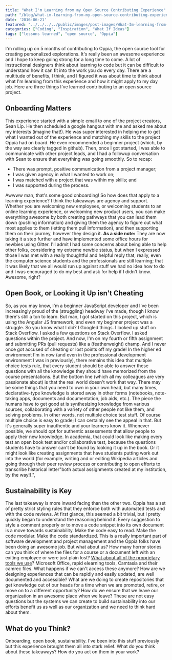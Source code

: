 ```yaml
---
title: "What I'm Learning from my Open Source Contributing Experience"
path: "/blog/what-im-learning-from-my-open-source-contributing-experience"
date: '2016-06-21'
featured: "../../../../public/images/post-images/What-Im-learning-from-my-open-source-journey.png"
categories: ["Coding", "Inspiration", "What If Ideas"]
tags: ["lessons learned", "open source", "Oppia"]
---
```


I'm rolling up on 5 months of contributing to Oppia, the open source tool for creating personalized explorations. It's really been an awesome experience and I hope to keep going strong for a long time to come. A lot of instructional designers think about learning to code but it can be difficult to understand how it can fit into the work you do every day. There are a multitude of benefits, I think, and I figured it was about time to think about what I'm learning from this experience and how it might apply to my day job. Here are three things I've learned contributing to an open source project.

## Onboarding Matters

This experience started with a simple email to one of the project creators, Sean Lip. He then scheduled a google hangout with me and asked me about my interests (imagine that!). He was super interested in helping me to get what I wanted out of the experience and matching my skills to the project Oppia had on board. He even recommended a beginner project (which, by the way are clearly tagged in github). Then, once I got started, I was able to communicate with other project leads, and I had a followup conversation with Sean to ensure that everything was going smoothly. So to recap:

*   There was prompt, positive communication from a project manager;
*   I was given agency in what I wanted to work on;
*   I was matched with a project that was within my skills; and
*   I was supported during the process.

Awwww man, that's some good onboarding! So how does that apply to a learning experience? I think the takeaways are agency and support. Whether you are welcoming new employees, or welcoming students to an online learning experience, or welcoming new product users, you can make everything awesome by both creating pathways that you can lead them down (pushing information) and giving them the agency to figure out what most applies to them (letting them pull information), and then supporting them on their journey, however they design it. **As a side note:** They are now taking it a step further and have implemented some office hours for newbies using Gitter. I'll admit I had some concerns about being able to help other folks, considering my extreme newbie status, but when I expressed those I was met with a really thoughtful and helpful reply that, really, even the computer science students and the professionals are still learning; that it was likely that we all would run up against stuff we had no idea how to do and I was encouraged to do my best and ask for help if I didn't know. Awesome, right?

## Open Book, or Looking it Up isn't Cheating

So, as you may know, I'm a beginner JavaScript developer and I've been increasingly proud of the (struggling) headway I've made, though I know there's still a ton to learn. But man, I got started on this project, which is using the Angular JS framework, and even my beginner project was a struggle. So you know what I did? I Googled things. I looked up stuff on Stack Overflow. I asked a few questions on Stack Overflow. I asked questions within the project. And now, I'm on my fourth or fifth assignment and submitting PRs (pull requests) like a (featherweight) champ. And I never once got accused of cheating or lost points off my grade! In the higher ed environment I'm in now (and even in the professional development environment I was in previously), there remains this idea that multiple choice tests rule, that every student should be able to answer these questions with all the knowledge they should have memorized from the course presentations. But the bottom line (which all my colleagues are very passionate about) is that the real world doesn't work that way. There may be some things that you need to own in your own head, but many times, declarative-type knowledge is stored away in other forms (notebooks, note-taking apps, documents and documentation, job aids, etc.). The piece the humans have to get good at is synthesizing knowledge from various sources, collaborating with a variety of other people not like them, and solving problems. In other words, not multiple choice test stuff. Of course multiple choice is easy to grade; I can certainly see the appeal in that. But it's generally super inauthentic and your learners know it. Whenever possible, we should opt for authentic assessments that allow people to apply their new knowledge. In academia, that could look like making every test an open book test and/or collaborative test, because the questions students have to answer can't be found by looking it up in the book. Or it might look like creating assignments that have students putting work out into the world (for example, writing and or editing Wikipedia articles and going through their peer review process or contributing to open efforts to transcribe historical letter"both actual assignments created at my institution, by the way!).",

## Sustainability is Key

The last takeaway is more inward facing than the other two. Oppia has a set of pretty strict styling rules that they enforce both with automated tests and with the code reviews. At first glance, this seemed a bit trivial, but I pretty quickly began to understand the reasoning behind it. Every suggestion to style a comment properly or to move a code snippet into its own document is a move towards sustainability. Make the code easy to read. Make the code modular. Make the code standardized. This is a really important part of software development and project management and the Oppia folks have been doing an awesome job. But what about us? How many horror stories can you think of where the files for a course or a document left with an exiting employee or were just plain lost? [What about all of the proprietary tools we use](/blog/2017-job-title-scorm-hacker/)? Microsoft Office, rapid elearning tools, Camtasia and their camrec files. What happens if we can't access these anymore? How are we designing experiences that can be rapidly and easily updated, are well documented and accessible? What are we doing to create repositories that get knowledge out of our heads for a time when we are promoted, retire, or move on to a different opportunity? How do we ensure that we leave our organization in an awesome place when we leave? These are not easy questions but the systems we can create to build sustainability into our efforts benefit us as well as our organization and we need to think hard about them.

## What do you Think?

Onboarding, open book, sustainability. I've been into this stuff previously but this experience brought them all into stark relief. What do you think about these takeaways? How do you act on them in your work?
